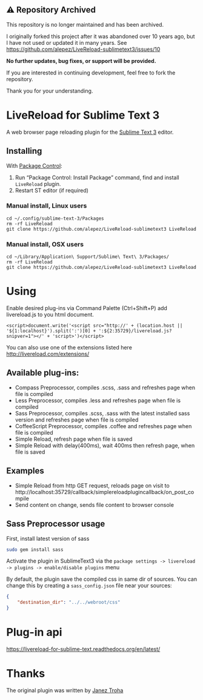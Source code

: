 ## ⚠️ Repository Archived

This repository is no longer maintained and has been archived.

I originally forked this project after it was abandoned over 10 years ago, but I have not used or updated it in many years. See https://github.com/alepez/LiveReload-sublimetext3/issues/10

**No further updates, bug fixes, or support will be provided.**

If you are interested in continuing development, feel free to fork the repository.

Thank you for your understanding.

# LiveReload for Sublime Text 3

A web browser page reloading plugin for the [Sublime Text 3](http://sublimetext.com "Sublime Text 3") editor.

## Installing

With [Package Control](http://wbond.net/sublime_packages/package_control):

1. Run “Package Control: Install Package” command, find and install `LiveReload` plugin.
2. Restart ST editor (if required)

### Manual install, Linux users

```
cd ~/.config/sublime-text-3/Packages
rm -rf LiveReload
git clone https://github.com/alepez/LiveReload-sublimetext3 LiveReload
```

### Manual install, OSX users

```
cd ~/Library/Application\ Support/Sublime\ Text\ 3/Packages/
rm -rf LiveReload
git clone https://github.com/alepez/LiveReload-sublimetext3 LiveReload
```

# Using

Enable desired plug-ins via Command Palette (Ctrl+Shift+P) add livereload.js to you html document.

```
<script>document.write('<script src="http://' + (location.host || '${1:localhost}').split(':')[0] + ':${2:35729}/livereload.js?snipver=1"></' + 'script>')</script>
```

You can also use one of the extensions listed here http://livereload.com/extensions/

## Available plug-ins:

 - Compass Preprocessor, compiles .scss, .sass and refreshes page when file is compiled
 - Less Preprocessor, compiles .less and refreshes page when file is compiled
 - Sass Preprocessor, compiles .scss, .sass with the latest installed sass version and refreshes page when file is compiled
 - CoffeeScript Preprocessor, compiles .coffee and refreshes page when file is compiled
 - Simple Reload, refresh page when file is saved
 - Simple Reload with delay(400ms), wait 400ms then refresh page, when file is saved

## Examples

 - Simple Reload from http GET request, reloads page on visit to http://localhost:35729/callback/simplereloadplugincallback/on_post_compile
 - Send content on change, sends file content to browser console

## Sass Preprocessor usage

First, install latest version of sass
```bash
sudo gem install sass
```
Activate the plugin in SublimeText3 via the `package settings -> livereload -> plugins -> enable/disable plugins` menu

By default, the plugin save the compiled css in same dir of sources.
You can change this by creating a `sass_config.json` file near your sources:
```json
{
    "destination_dir": "../../webroot/css"
}
```

# Plug-in api

https://livereload-for-sublime-text.readthedocs.org/en/latest/

# Thanks

The original plugin was written by [Janez Troha](https://github.com/dz0ny)

